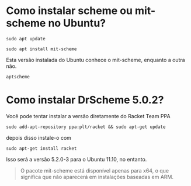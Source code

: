 # Como instalar scheme ou mit-scheme no Ubuntu?

`sudo apt update`

`sudo apt install mit-scheme`

Esta versão instalada do Ubuntu conhece o mit-scheme, enquanto a outra não.

`aptscheme`

# Como instalar DrScheme 5.0.2?

Você pode tentar instalar a versão diretamente do Racket Team PPA

`sudo add-apt-repository ppa:plt/racket && sudo apt-get update`

depois disso instale-o com

`sudo apt-get install racket`

Isso será a versão 5.2.0-3 para o Ubuntu 11.10, no entanto.

>O pacote mit-scheme está disponível apenas para x64, o que significa que não aparecerá em instalações baseadas em ARM. 
